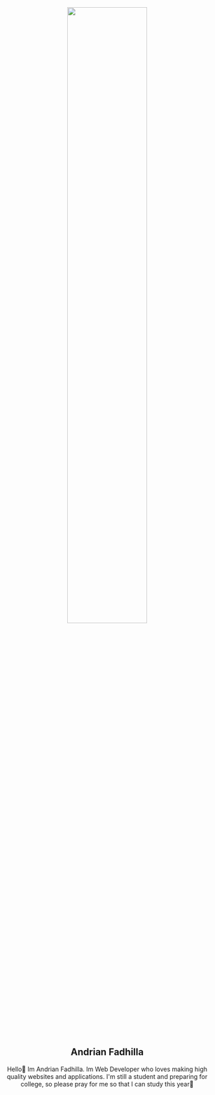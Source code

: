 <div align="center"><img width="60%" src="https://github.com/demartini/demartini/blob/master/code.gif"/></div>

<div align="center">
<h2>Andrian Fadhilla</h2>
<p family="consolas">Hello👋 Im Andrian Fadhilla. Im Web Developer who loves making high quality websites and applications. I'm still a student and preparing for college, so please pray for me so that I can study this year🙋</p> 
</div>
